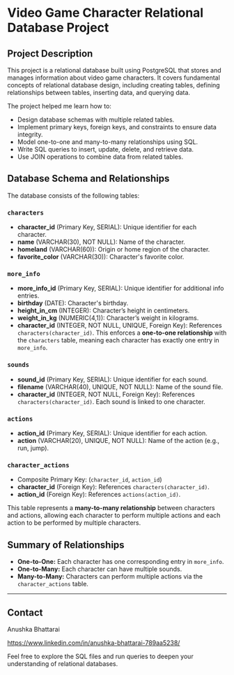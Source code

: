 # Video Game Character Relational Database Project

## Project Description

This project is a relational database built using PostgreSQL that stores and manages information about video game characters. It covers fundamental concepts of relational database design, including creating tables, defining relationships between tables, inserting data, and querying data.

The project helped me learn how to:

- Design database schemas with multiple related tables.
- Implement primary keys, foreign keys, and constraints to ensure data integrity.
- Model one-to-one and many-to-many relationships using SQL.
- Write SQL queries to insert, update, delete, and retrieve data.
- Use JOIN operations to combine data from related tables.

## Database Schema and Relationships

The database consists of the following tables:

### `characters`

- **character_id** (Primary Key, SERIAL): Unique identifier for each character.
- **name** (VARCHAR(30), NOT NULL): Name of the character.
- **homeland** (VARCHAR(60)): Origin or home region of the character.
- **favorite_color** (VARCHAR(30)): Character's favorite color.


### `more_info`

- **more_info_id** (Primary Key, SERIAL): Unique identifier for additional info entries.
- **birthday** (DATE): Character's birthday.
- **height_in_cm** (INTEGER): Character’s height in centimeters.
- **weight_in_kg** (NUMERIC(4,1)): Character’s weight in kilograms.
- **character_id** (INTEGER, NOT NULL, UNIQUE, Foreign Key): References `characters(character_id)`. This enforces a **one-to-one relationship** with the `characters` table, meaning each character has exactly one entry in `more_info`.

### `sounds`

- **sound_id** (Primary Key, SERIAL): Unique identifier for each sound.
- **filename** (VARCHAR(40), UNIQUE, NOT NULL): Name of the sound file.
- **character_id** (INTEGER, NOT NULL, Foreign Key): References `characters(character_id)`. Each sound is linked to one character.

### `actions`

- **action_id** (Primary Key, SERIAL): Unique identifier for each action.
- **action** (VARCHAR(20), UNIQUE, NOT NULL): Name of the action (e.g., run, jump).

### `character_actions`

- Composite Primary Key: (`character_id`, `action_id`)
- **character_id** (Foreign Key): References `characters(character_id)`.
- **action_id** (Foreign Key): References `actions(action_id)`.

This table represents a **many-to-many relationship** between characters and actions, allowing each character to perform multiple actions and each action to be performed by multiple characters.

## Summary of Relationships

- **One-to-One:** Each character has one corresponding entry in `more_info`.
- **One-to-Many:** Each character can have multiple sounds.
- **Many-to-Many:** Characters can perform multiple actions via the `character_actions` table.

---
## Contact

Anushka Bhattarai

https://www.linkedin.com/in/anushka-bhattarai-789aa5238/

Feel free to explore the SQL files and run queries to deepen your understanding of relational databases.
